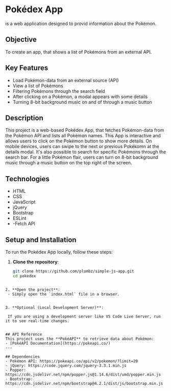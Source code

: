 # Pokédex App
is a web application designed to provid information about the Pokémon.
## Objective
To create an app, that shows a list of Pokémons from an external API.

## Key Features
- Load Pokémon-data from an external source (API)
- View a list of Pokémons
- Filtering Pokémons through the search field
- After clicking on a Pokémon, a modal appears with some details
- Turning 8-bit background music on and of through a music button
  
## Description
This project is a web-based Pokédex App, that fetches Pokémon-data from the Pokémon API and lists all Pokémon names. This App is interactive and allows users to click on the Pokémon button to show more details. On mobile devices, users can swipe to the next or previous Pokékomn at the details modal. It's also possible to search for specific Pokémons through the search bar. For a little Pokémon flair, users can turn on 8-bit background music through a music button on the top right of the screen.

## Technologies
- HTML
- CSS
- JavaScript
- jQuery
- Bootstrap
- ESLint
- -Fetch API
## Setup and Installation

To run the Pokédex App locally, follow these steps:

1. **Clone the repository**:
   ```bash
   git clone https://github.com/plumbz/simple-js-app.git
   cd pokedex
  ```
 
2. **Open the project**:
   - Simply open the `index.html` file in a browser.
 
  
3. **Optional (Local Development Server)**:
 
   If you are using a development server like VS Code Live Server, run it to see real-time changes.


## API Reference
This project uses the **PokéAPI** to retrieve data about Pokémon:
- [PokéAPI Documentation](https://pokeapi.co/)
 ---

## Dependencies
- Pokémon API: https://pokeapi.co/api/v2/pokemon/?limit=20
- jQuery: https://code.jquery.com/jquery-3.3.1.min.js
- Popper: https://cdn.jsdelivr.net/npm/popper.js@1.14.6/dist/umd/popper.min.js
- Bootstrap: https://cdn.jsdelivr.net/npm/bootstrap@4.2.1/dist/js/bootstrap.min.js
